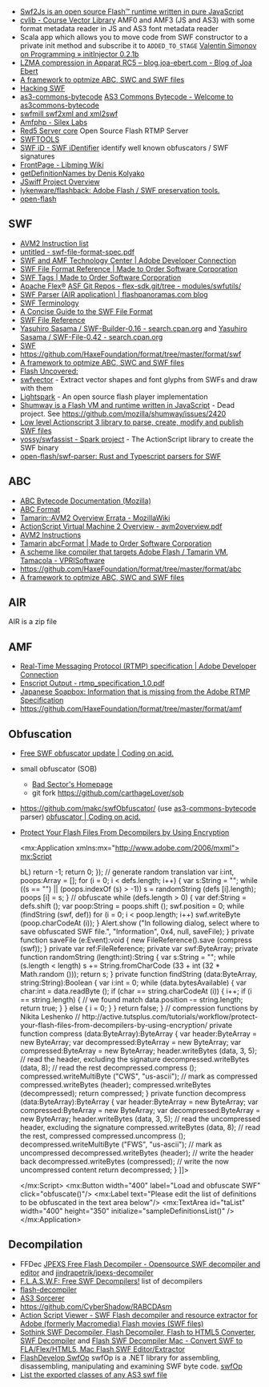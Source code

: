 - [Swf2Js is an open source Flash™ runtime written in pure JavaScript](https://github.com/ienaga/swf2js)
- [cvlib - Course Vector Library](https://code.google.com/archive/p/cvlib/) AMF0 and AMF3 (JS and AS3) with some format metadata reader in JS and AS3 font metadata reader
- Scala app which allows you to move code from SWF constructor to a private init method and subscribe it to `ADDED_TO_STAGE` [Valentin Simonov on Programming » initInjector 0.2.1b](http://wayback.archive.org/web/20130704023516/http://va.lent.in/blog/2010/07/17/initinjector-0-2-1b/)
- [LZMA compression in Apparat RC5 – blog.joa-ebert.com - Blog of Joa Ebert](https://blog.joa-ebert.com/2010/07/15/lzma-matryoshka/)
- [A framework to optmize ABC, SWC and SWF files](https://github.com/joa/apparat)
- [Hacking SWF](HackingSWF.pdf)
- [as3-commons-bytecode](https://code.google.com/archive/p/as3-commons/) [AS3 Commons Bytecode - Welcome to as3commons-bytecode](http://wayback.archive.org/web/20150224051604/http://www.as3commons.org/as3-commons-bytecode/index.html)
- [swfmill swf2xml and xml2swf](http://swfmill.org/)
- [Amfphp - Silex Labs](https://www.silexlabs.org/amfphp/)
- [Red5 Server core](https://github.com/Red5/red5-server) Open Source Flash RTMP Server
- [SWFTOOLS](http://www.swftools.org/)
- [SWF iD - SWF iDentifier](http://wayback.archive.org/web/20160305204246/http://swfid.net/) identify well known obfuscators / SWF signatures
- [FrontPage - Libming Wiki](http://www.libming.org/FrontPage)
- [getDefinitionNames by Denis Kolyako](getDefinitionNames.as)
- [JSwiff Project Overview](http://wayback.archive.org/web/20100512061346/http://jswiff.com/)
- [lykenware/flashback: Adobe Flash / SWF preservation tools.](https://github.com/lykenware/flashback)
- [open-flash](https://github.com/open-flash)

## SWF

- [AVM2 Instruction list](https://www.free-decompiler.com/flash/docs/as3_pcode_instructions.en.html)
- [untitled - swf-file-format-spec.pdf](http://wwwimages.adobe.com/www.adobe.com/content/dam/Adobe/en/devnet/swf/pdf/swf-file-format-spec.pdf)
- [SWF and AMF Technology Center | Adobe Developer Connection](http://www.adobe.com/devnet/swf.html)
- [SWF File Format Reference | Made to Order Software Corporation](http://www.m2osw.com/swf_alexref.html)
- [SWF Tags | Made to Order Software Corporation](http://www.m2osw.com/swf_tags)
- [Apache Flex®](http://flex.apache.org/index.html) [ASF Git Repos - flex-sdk.git/tree - modules/swfutils/](https://git-wip-us.apache.org/repos/asf/flex-sdk/repo?p=flex-sdk.git;a=tree;f=modules/swfutils)
- [SWF Parser (AIR application) | flashpanoramas.com blog](http://flashpanoramas.com/blog/2007/07/02/swf-parser-air-application/#more-35)
- [SWF Terminology](http://wayback.archive.org/web/20150210050326/http://www.the-labs.com/MacromediaFlash/SWF-Spec/terminology.html)
- [A Concise Guide to the SWF File Format](http://wayback.archive.org/web/20150209220849/http://www.the-labs.com/MacromediaFlash/SWF-Spec/SWFfileformat.html)
- [SWF File Reference](http://wayback.archive.org/web/20150210050322/http://www.the-labs.com/MacromediaFlash/SWF-Spec/SWFfilereference.html)
- [Yasuhiro Sasama / SWF-Builder-0.16 - search.cpan.org](http://search.cpan.org/~ysas/SWF-Builder-0.16/) and [Yasuhiro Sasama / SWF-File-0.42 - search.cpan.org](http://search.cpan.org/~ysas/SWF-File-0.42/)
- [SWF](http://web.archive.org/web/20091002103818/http://www.half-serious.com/swf/format)
- https://github.com/HaxeFoundation/format/tree/master/format/swf
- [A framework to optmize ABC, SWC and SWF files](https://github.com/joa/apparat)
- [Flash Uncovered:](http://www-lehre.informatik.uni-osnabrueck.de/~fbstark/diplom/docs/swf/Flash_Uncovered.htm)
- [swfvector](https://code.google.com/archive/p/swfvector/) - Extract vector shapes and font glyphs from SWFs and draw with them
- [Lightspark](http://lightspark.github.io/) - An open source flash player implementation
- [Shumway is a Flash VM and runtime written in JavaScript](https://github.com/mozilla/shumway) - Dead project. See https://github.com/mozilla/shumway/issues/2420
- [Low level Actionscript 3 library to parse, create, modify and publish SWF files](https://github.com/claus/as3swf)
- [yossy/swfassist - Spark project](http://www.libspark.org/wiki/yossy/swfassist) - The ActionScript library to create the SWF binary
- [open-flash/swf-parser: Rust and Typescript parsers for SWF](https://github.com/open-flash/swf-parser)

## ABC

- [ABC Bytecode Documentation (Mozilla)](https://hg.mozilla.org/tamarin-redux/file/tip/doc/bytecode/src)
- [ABC Format](https://hg.mozilla.org/tamarin-redux/file/tip/doc/abcFormat-46-16.txt)
- [Tamarin::AVM2 Overview Errata - MozillaWiki](https://wiki.mozilla.org/Tamarin::AVM2_Overview_Errata)
- [ActionScript Virtual Machine 2 Overview - avm2overview.pdf](http://www.adobe.com/content/dam/Adobe/en/devnet/actionscript/articles/avm2overview.pdf)
- [AVM2 Instructions](http://wayback.archive.org/web/20160215185222/http://www.anotherbigidea.com/javaswf/avm2/AVM2Instructions.html)
- [Tamarin abcFormat | Made to Order Software Corporation](http://www.m2osw.com/abc_format.html)
- [A scheme like compiler that targets Adobe Flash / Tamarin VM](https://github.com/propella/tamacola), [Tamacola - VPRISoftware](http://wayback.archive.org/web/20170107063022/http://www.vpri.org/vp_wiki/index.php/Tamacola)
- https://github.com/HaxeFoundation/format/tree/master/format/abc
- [A framework to optmize ABC, SWC and SWF files](https://github.com/joa/apparat)

## AIR

AIR is a zip file

## AMF

- [Real-Time Messaging Protocol (RTMP) specification | Adobe Developer Connection](http://www.adobe.com/devnet/rtmp.html)
- [Enscript Output - rtmp_specification_1.0.pdf](http://wwwimages.adobe.com/content/dam/Adobe/en/devnet/rtmp/pdf/rtmp_specification_1.0.pdf)
- [Japanese Soapbox: Information that is missing from the Adobe RTMP Specification](http://japanesesoapbox.blogspot.fr/2009/11/information-that-is-missing-from-adobe.html)
- https://github.com/HaxeFoundation/format/tree/master/format/amf

## Obfuscation

- [Free SWF obfuscator update | Coding on acid.](https://makc3d.wordpress.com/2013/01/27/free-swf-obfuscator-update/)
- small obfuscator (SOB)
	- [Bad Sector's Homepage](http://wayback.archive.org/web/20100318040353/http://www.badsectoracula.com/projects/sob)
	- git fork https://github.com/carthageLover/sob
- https://github.com/makc/swfObfuscator/ (use [as3-commons-bytecode](https://code.google.com/archive/p/as3-commons/) parser) [obfuscator | Coding on acid.](https://makc3d.wordpress.com/tag/obfuscator/)
- [Protect Your Flash Files From Decompilers by Using Encryption](https://code.tutsplus.com/tutorials/protect-your-flash-files-from-decompilers-by-using-encryption--active-3115)
 
	<?xml version="1.0" encoding="utf-8"?>
	<!-- from SWF Obfuscator http://wonderfl.net/c/6WDD/ -->
	<!-- see http://makc3d.wordpress.com/2010/02/09/open-source-swf-obfuscator/ for details -->
	<mx:Application xmlns:mx="http://www.adobe.com/2006/mxml">
	<mx:Script>
	<![CDATA[
		import flash.events.Event;
		import flash.net.FileFilter;
		import flash.net.FileReference;
		import flash.utils.ByteArray;
		import mx.controls.Alert;
		
		private function sampleDefinitionsList ():void {
			// you cannot obtain definitions list without actually parsing swf :(
			// for simple way to do it, see http://etcs.ru/blog/as3/getdefinitionnames/
			taList.text = "_transform\rAbstractRenderSession\raway3d.core\rView3D";
		}
		
		private function obfuscate ():void {
			Alert.show ("In following dialog, select SWF file to obfuscate.", "Information", 0x4, null, loadFile);
		}
		
		private function loadFile (e:Event):void {
			ref = new FileReference;
			ref.addEventListener (Event.SELECT, swfSelected);
			ref.browse ([new FileFilter("SWF Files", "*.swf")]);
		}
		
		private function swfSelected (e:Event):void {
			ref.addEventListener (Event.COMPLETE, swfLoaded);
			ref.load ();
		}
		
		private function swfLoaded (e:Event):void {
			// place uncompressed swf in byte array
			if (ref.data.readMultiByte (3, "us-ascii") == "CWS") {
				swf = decompress (ref.data);
			} else {
				swf = ref.data;
			}
		
			// sort definitions list by length for long defs to be processed 1st
			var defs:Array = taList.text.split ("\r");
			defs.sort (function (a:String, b:String):int {
				var aL:int = a.length, bL:int = b.length; if (aL < bL) return 1; else if (aL > bL) return -1; return 0;
			});
		
			// generate random translation
			var i:int, poops:Array = [];
			for (i = 0; i < defs.length; i++) {
				var s:String = "";
				while ((s == "") || (poops.indexOf (s) > -1)) s = randomString (defs [i].length);
				poops [i] = s;
			}
		
			// obfuscate
			while (defs.length > 0) {
				var def:String = defs.shift ();
				var poop:String = poops.shift ();
				swf.position = 0;
				while (findString (swf, def)) for (i = 0; i < poop.length; i++) swf.writeByte (poop.charCodeAt (i));
			}
		
			Alert.show ("In following dialog, select where to save obfuscated SWF file.", "Information", 0x4, null, saveFile);
		}
		
		private function saveFile (e:Event):void {
			new FileReference().save (compress (swf));
		}
		
		private var ref:FileReference;
		private var swf:ByteArray;
		
		private function randomString (length:int):String {
			var s:String = "";
			while (s.length < length) s += String.fromCharCode (33 + int (32 * Math.random ()));
			return s;
		}
		
		private function findString (data:ByteArray, string:String):Boolean {
			var i:int = 0;
			while (data.bytesAvailable) {
				var char:int = data.readByte ();
				if (char == string.charCodeAt (i)) {
					i++; if (i == string.length) {
						// we found match
						data.position -= string.length; return true;
					}
				} else {
					i = 0;
				}
			}
			return false;
		}
		
		// compression functions by Nikita Leshenko
		// http://active.tutsplus.com/tutorials/workflow/protect-your-flash-files-from-decompilers-by-using-encryption/
		
		private function compress (data:ByteArray):ByteArray {
			var header:ByteArray = new ByteArray;
			var decompressed:ByteArray = new ByteArray;
			var compressed:ByteArray = new ByteArray;
			
			header.writeBytes (data, 3, 5); // read the header, excluding the signature
			decompressed.writeBytes (data, 8); // read the rest
			
			decompressed.compress ();
			
			compressed.writeMultiByte ("CWS", "us-ascii"); // mark as compressed
			compressed.writeBytes (header);
			compressed.writeBytes (decompressed);
			
			return compressed;
		}
		
		private function decompress (data:ByteArray):ByteArray {
			var header:ByteArray = new ByteArray;
			var compressed:ByteArray = new ByteArray;
			var decompressed:ByteArray = new ByteArray;
			
			header.writeBytes (data, 3, 5); // read the uncompressed header, excluding the signature
			compressed.writeBytes (data, 8); // read the rest, compressed
			
			compressed.uncompress ();
			
			decompressed.writeMultiByte ("FWS", "us-ascii"); // mark as uncompressed
			decompressed.writeBytes (header); // write the header back
			decompressed.writeBytes (compressed); // write the now uncompressed content
			
			return decompressed;
		}
		
	]]>
	</mx:Script>
	<mx:Button width="400" label="Load and obfuscate SWF" click="obfuscate()"/>
	<mx:Label text="Please edit the list of definitions to be obfuscated in the text area below"/>
	<mx:TextArea id="taList" width="400" height="350" initialize="sampleDefinitionsList()" />
	</mx:Application>

## Decompilation

- FFDec [JPEXS Free Flash Decompiler - Opensource SWF decompiler and editor](https://www.free-decompiler.com/flash/) and [jindrapetrik/jpexs-decompiler](https://github.com/jindrapetrik/jpexs-decompiler)
- [F.L.A.S.W.F: Free SWF Decompilers!](http://bruce-lab.blogspot.fr/2010/08/freeswfdecompilers.html) list of decompilers
- [flash-decompiler](https://code.google.com/archive/p/flash-decompiler/)
- [AS3 Sorcerer](http://www.as3sorcerer.com/index.html)
- https://github.com/CyberShadow/RABCDAsm
- [Action Script Viewer - SWF Flash decompiler and resource extractor for Adobe (formerly Macromedia) Flash movies (SWF files)](http://www.buraks.com/asv/)
- [Sothink SWF Decompiler, Flash Decompiler, Flash to HTML5 Converter](http://www.sothink.com/product/flashdecompiler/), [SWF Decompiler](http://mac.sothink.com/swf-decompiler/) and [Flash SWF Decompiler Mac - Convert SWF to FLA/Flex/HTML5, Mac Flash SWF Editor/Extractor](http://www.sothink.com/product/flash-decompiler-for-mac/)
- [FlashDevelop SwfOp](https://github.com/fdorg/flashdevelop/tree/development/External/Tools/SwfOp) swfOp is a .NET library for assembling, disassembling, manipulating and examining SWF byte code. [swfOp](http://wayback.archive.org/web/20051125095249/http://www.kruesch.de/swfOp/)
- [List the exported classes of any AS3 swf file](https://github.com/Flassari/Swf-Class-Explorer)

